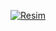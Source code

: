 [![Resim](https://camo.githubusercontent.com/7688f2fcb85511a16328c89ade20c07a403da508a031423eaa94feac6ec49567/68747470733a2f2f752e6375626575706c6f61642e636f6d2f766963746f726665727261726573692f64696e6f2e676966)](https://camo.githubusercontent.com/7688f2fcb85511a16328c89ade20c07a403da508a031423eaa94feac6ec49567/68747470733a2f2f752e6375626575706c6f61642e636f6d2f766963746f726665727261726573692f64696e6f2e676966)



